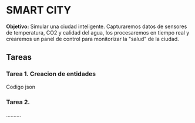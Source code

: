 # SMART CITY

**Objetivo:**  Simular una ciudad inteligente. Capturaremos datos de sensores de temperatura, CO2 y calidad del agua, los procesaremos en tiempo real y crearemos un panel de control para monitorizar la "salud" de la ciudad.

## Tareas

### Tarea 1. Creacion de entidades

Codigo json

### Tarea 2. 

..........
